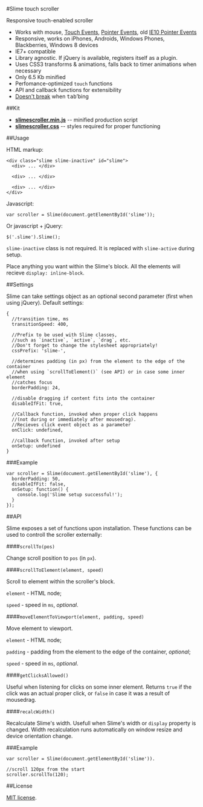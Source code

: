 #Slime touch scroller

Responsive touch-enabled scroller

- Works with mouse, [Touch Events](http://www.w3.org/TR/touch-events/), [Pointer Events](http://www.w3.org/TR/pointerevents/), old [IE10 Pointer Events](http://msdn.microsoft.com/en-us/library/ie/hh673557\(v=vs.85\).aspx)
- Responsive, works on iPhones, Androids, Windows Phones, Blackberries, Windows 8 devices
- IE7+ compatible
- Library agnostic. If jQuery is available, registers itself as a plugin.
- Uses CSS3 transforms &amp; animations, falls back to timer animations when necessary
- Only 6.5 Kb minified
- Perfomance-optimized `touch` functions
- API and callback functions for extensibility
- [Doesn't break](http://wd.dizaina.net/en/internet-maintenance/js-sliders-and-the-tab-key/) when <kbd>tab</kbd>&rsquo;bing

##Kit

- **[slimescroller.min.js](https://raw.github.com/wilddeer/SlimeScroller/master/dist/slimescroller.min.js)** -- minified production script
- **[slimescroller.css](https://raw.github.com/wilddeer/SlimeScroller/master/dist/slimescroller.css)** -- styles required for proper functioning

##Usage

HTML markup:

    <div class="slime slime-inactive" id="slime">
      <div> ... </div>

      <div> ... </div>

      <div> ... </div>
    </div>

Javascript:

    var scroller = Slime(document.getElementById('slime'));

Or javascript + jQuery:

    $('.slime').Slime();
    
`slime-inactive` class is not required. It is replaced with `slime-active` during setup.

Place anything you want within the Slime's block. All the elements will recieve `display: inline-block`.

##Settings

Slime can take settings object as an optional second parameter (first when using jQuery). Default settings:

    {
      //transition time, ms
      transitionSpeed: 400,

      //Prefix to be used with Slime classes,
      //such as `inactive`, `active`, `drag`, etc.
      //Don't forget to change the stylesheet appropriately!
      cssPrefix: 'slime-',

      //determines padding (in px) from the element to the edge of the container
      //when using `scrollToElement()` (see API) or in case some inner element
      //catches focus
      borderPadding: 24,
      
      //disable dragging if content fits into the container
      disableIfFit: true,

      //Callback function, invoked when proper click happens
      //(not during or immediately after mousedrag).
      //Recieves click event object as a parameter
      onClick: undefined,
    
      //callback function, invoked after setup
      onSetup: undefined
    }

###Example

    var scroller = Slime(document.getElementById('slime'), {
      borderPadding: 50,
      disableIfFit: false,
      onSetup: function() {
        console.log('Slime setup successful!');
      }
    });

##API

Slime exposes a set of functions upon installation. These functions can be used to controll the scroller externally:

####`scrollTo(pos)`

Change scroll position to `pos` (in `px`).

####`scrollToElement(element, speed)`

Scroll to element within the scroller's block.

`element` - HTML node;

`speed` - speed in `ms`, *optional*.

####`moveElementToViewport(element, padding, speed)`

Move element to viewport.

`element` - HTML node;

`padding` - padding from the element to the edge of the container, *optional*;  

`speed` - speed in `ms`, *optional*.

####`getClicksAllowed()`

Useful when listening for clicks on some inner element. Returns `true` if the click was an actual proper click, or `false` in case it was a result of mousedrag.

####`recalcWidth()`

Recalculate Slime's width. Usefull when Slime's width or `display` property is changed. Width recalculation runs automatically on window resize and device orientation change.

###Example

    var scroller = Slime(document.getElementById('slime')).

    //scroll 120px from the start
    scroller.scrollTo(120);
    
##License

[MIT license](http://opensource.org/licenses/MIT).
